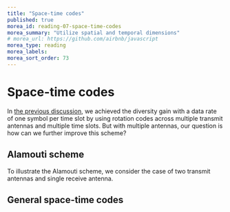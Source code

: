 ```yaml
---
title: "Space-time codes"
published: true
morea_id: reading-07-space-time-codes
morea_summary: "Utilize spatial and temporal dimensions"
# morea_url: https://github.com/airbnb/javascript
morea_type: reading
morea_labels:
morea_sort_order: 73
---
```


# Space-time codes

In [the previous discussion](reading-07-transmit-diversity.html), we achieved the diversity gain with a data rate of one symbol per time slot by using rotation codes across multiple transmit antennas and multiple time slots. But with multiple antennas, our question is how can we further improve this scheme?

## Alamouti scheme

To illustrate the Alamouti scheme, we consider the case of two transmit antennas and single receive antenna.

## General space-time codes

